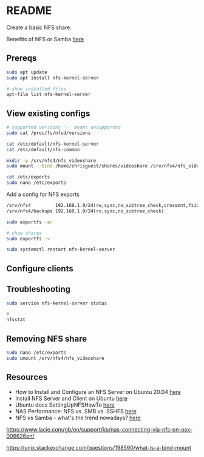 # README

Create a basic NFS share.

Benefits of NFS or Samba [here](https://askubuntu.com/questions/7117/which-to-use-nfs-or-samba)  

## Prereqs

```sh
sudo apt update
sudo apt install nfs-kernel-server

# show installed files
apt-file list nfs-kernel-server
```

## View existing configs

```sh
# supported versions '-' means unsupported
sudo cat /proc/fs/nfsd/versions

cat /etc/default/nfs-kernel-server
cat /etc/default/nfs-common
```

```sh
mkdir -p /srv/nfs4/nfs_videoshare
sudo mount --bind /home/chrisguest/shares/videoshare /srv/nfs4/nfs_videoshare

cat /etc/exports
sudo nano /etc/exports
```

Add a config for NFS exports

```txt
/srv/nfs4         192.168.1.0/24(rw,sync,no_subtree_check,crossmnt,fsid=0)
/srv/nfs4/backups 192.168.1.0/24(ro,sync,no_subtree_check) 
```


```sh
sudo exportfs -ar

# show shares
sudo exportfs -v

sudo systemctl restart nfs-kernel-server
```

## Configure clients



## Troubleshooting

```sh
sudo service nfs-kernel-server status

# 
nfsstat
```

## Removing NFS share

```sh
sudo nano /etc/exports
sudo umount /srv/nfs4/nfs_videoshare    
```

## Resources

* How to Install and Configure an NFS Server on Ubuntu 20.04 [here](https://linuxize.com/post/how-to-install-and-configure-an-nfs-server-on-ubuntu-20-04/)
* Install NFS Server and Client on Ubuntu [here](https://vitux.com/install-nfs-server-and-client-on-ubuntu/)
* Ubuntu docs SettingUpNFSHowTo [here](https://help.ubuntu.com/community/SettingUpNFSHowTo)
* NAS Performance: NFS vs. SMB vs. SSHFS [here](https://blog.ja-ke.tech/2019/08/27/nas-performance-sshfs-nfs-smb.html)
* NFS vs Samba - what's the trend nowadays? [here](https://www.reddit.com/r/linuxquestions/comments/b5ba8t/nfs_vs_samba_whats_the_trend_nowadays/
)



https://www.lacie.com/gb/en/support/kb/nas-connecting-via-nfs-on-osx-006626en/





https://unix.stackexchange.com/questions/198590/what-is-a-bind-mount